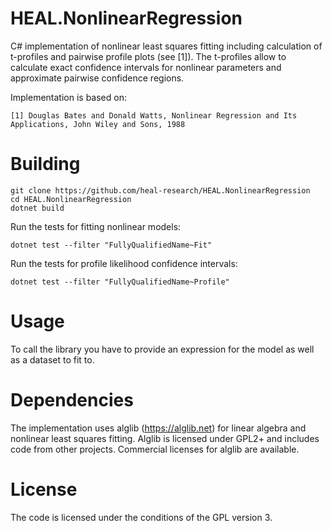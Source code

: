 # HEAL.NonlinearRegression
C# implementation of nonlinear least squares fitting including calculation of t-profiles and pairwise profile plots (see [1]).
The t-profiles allow to calculate exact confidence intervals for nonlinear parameters and approximate pairwise confidence regions.

Implementation is based on:

`[1] Douglas Bates and Donald Watts, Nonlinear Regression and Its Applications, John Wiley and Sons, 1988`

# Building
```
git clone https://github.com/heal-research/HEAL.NonlinearRegression
cd HEAL.NonlinearRegression
dotnet build
```

Run the tests for fitting nonlinear models:
```
dotnet test --filter "FullyQualifiedName~Fit"
```

Run the tests for profile likelihood confidence intervals:
```
dotnet test --filter "FullyQualifiedName~Profile"
```


# Usage
To call the library you have to provide an expression for the model as well as a dataset to fit to.



# Dependencies
The implementation uses alglib (https://alglib.net) for linear algebra and nonlinear least squares fitting. 
Alglib is licensed under GPL2+ and includes code from other projects. Commercial licenses for alglib are available.

# License
The code is licensed under the conditions of the GPL version 3.
